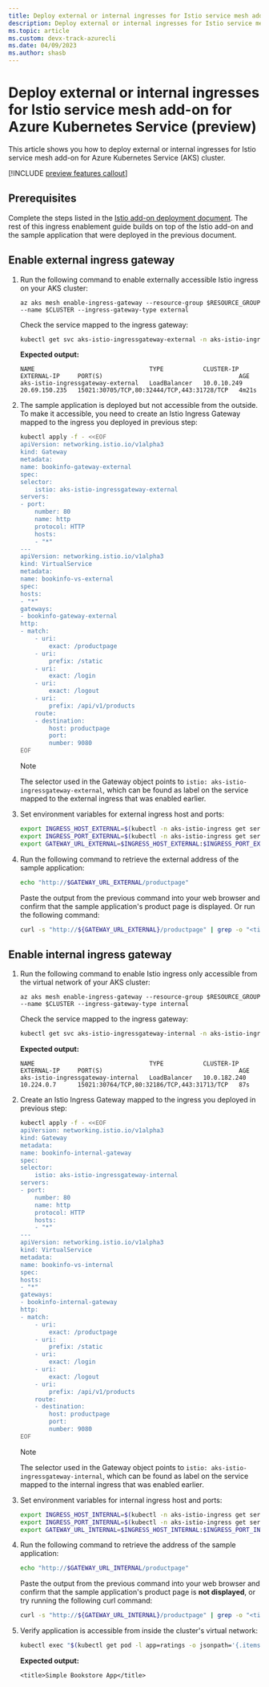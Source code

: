 ```yaml
---
title: Deploy external or internal ingresses for Istio service mesh add-on for Azure Kubernetes Service (preview)
description: Deploy external or internal ingresses for Istio service mesh add-on for Azure Kubernetes Service (preview)
ms.topic: article
ms.custom: devx-track-azurecli
ms.date: 04/09/2023
ms.author: shasb
---
```


# Deploy external or internal ingresses for Istio service mesh add-on for Azure Kubernetes Service (preview)

This article shows you how to deploy external or internal ingresses for Istio service mesh add-on for Azure Kubernetes Service (AKS) cluster.

[!INCLUDE [preview features callout](./includes/preview/preview-callout.md)]

## Prerequisites

Complete the steps listed in the [Istio add-on deployment document][istio-deploy-addon]. The rest of this ingress enablement guide builds on top of the Istio add-on and the sample application that were deployed in the previous document.

## Enable external ingress gateway

1. Run the following command to enable externally accessible Istio ingress on your AKS cluster:

    ```azurecli-interactive
    az aks mesh enable-ingress-gateway --resource-group $RESOURCE_GROUP --name $CLUSTER --ingress-gateway-type external
    ```

    Check the service mapped to the ingress gateway:

    ```bash
    kubectl get svc aks-istio-ingressgateway-external -n aks-istio-ingress
    ```

    **Expected output:**

    ```
    NAME                                TYPE           CLUSTER-IP    EXTERNAL-IP     PORT(S)                                      AGE
    aks-istio-ingressgateway-external   LoadBalancer   10.0.10.249   20.69.150.235   15021:30705/TCP,80:32444/TCP,443:31728/TCP   4m21s
    ```

1. The sample application is deployed but not accessible from the outside. To make it accessible, you need to create an Istio Ingress Gateway mapped to the ingress you deployed in previous step:

    ```bash
    kubectl apply -f - <<EOF
    apiVersion: networking.istio.io/v1alpha3
    kind: Gateway
    metadata:
    name: bookinfo-gateway-external
    spec:
    selector:
        istio: aks-istio-ingressgateway-external
    servers:
    - port:
        number: 80
        name: http
        protocol: HTTP
        hosts:
        - "*"
    ---
    apiVersion: networking.istio.io/v1alpha3
    kind: VirtualService
    metadata:
    name: bookinfo-vs-external
    spec:
    hosts:
    - "*"
    gateways:
    - bookinfo-gateway-external
    http:
    - match:
        - uri:
            exact: /productpage
        - uri:
            prefix: /static
        - uri:
            exact: /login
        - uri:
            exact: /logout
        - uri:
            prefix: /api/v1/products
        route:
        - destination:
            host: productpage
            port:
            number: 9080
    EOF
    ```

    > [!NOTE]
    > The selector used in the Gateway object points to `istio: aks-istio-ingressgateway-external`, which can be found as label on the service mapped to the external ingress that was enabled earlier.

1. Set environment variables for external ingress host and ports:

    ```bash
    export INGRESS_HOST_EXTERNAL=$(kubectl -n aks-istio-ingress get service aks-istio-ingressgateway-external -o jsonpath='{.status.loadBalancer.ingress[0].ip}')
    export INGRESS_PORT_EXTERNAL=$(kubectl -n aks-istio-ingress get service aks-istio-ingressgateway-external -o jsonpath='{.spec.ports[?(@.name=="http2")].port}')
    export GATEWAY_URL_EXTERNAL=$INGRESS_HOST_EXTERNAL:$INGRESS_PORT_EXTERNAL
    ```

1. Run the following command to retrieve the external address of the sample application:

    ```bash
    echo "http://$GATEWAY_URL_EXTERNAL/productpage"
    ```

    Paste the output from the previous command into your web browser and confirm that the sample application's product page is displayed. Or run the following command:

    ```bash
    curl -s "http://${GATEWAY_URL_EXTERNAL}/productpage" | grep -o "<title>.*</title>"
    ```


## Enable internal ingress gateway

1. Run the following command to enable Istio ingress only accessible from the virtual network of your AKS cluster:

    ```azurecli-interactive
    az aks mesh enable-ingress-gateway --resource-group $RESOURCE_GROUP --name $CLUSTER --ingress-gateway-type internal
    ```

    Check the service mapped to the ingress gateway:

    ```bash
    kubectl get svc aks-istio-ingressgateway-internal -n aks-istio-ingress
    ```

    **Expected output:**

    ```
    NAME                                TYPE           CLUSTER-IP    EXTERNAL-IP     PORT(S)                                      AGE
    aks-istio-ingressgateway-internal   LoadBalancer   10.0.182.240  10.224.0.7      15021:30764/TCP,80:32186/TCP,443:31713/TCP   87s
    ```

1. Create an Istio Ingress Gateway mapped to the ingress you deployed in previous step:

    ```bash
    kubectl apply -f - <<EOF
    apiVersion: networking.istio.io/v1alpha3
    kind: Gateway
    metadata:
    name: bookinfo-internal-gateway
    spec:
    selector:
        istio: aks-istio-ingressgateway-internal
    servers:
    - port:
        number: 80
        name: http
        protocol: HTTP
        hosts:
        - "*"
    ---
    apiVersion: networking.istio.io/v1alpha3
    kind: VirtualService
    metadata:
    name: bookinfo-vs-internal
    spec:
    hosts:
    - "*"
    gateways:
    - bookinfo-internal-gateway
    http:
    - match:
        - uri:
            exact: /productpage
        - uri:
            prefix: /static
        - uri:
            exact: /login
        - uri:
            exact: /logout
        - uri:
            prefix: /api/v1/products
        route:
        - destination:
            host: productpage
            port:
            number: 9080
    EOF
    ```

    > [!NOTE]
    > The selector used in the Gateway object points to `istio: aks-istio-ingressgateway-internal`, which can be found as label on the service mapped to the internal ingress that was enabled earlier.

1. Set environment variables for internal ingress host and ports:

    ```bash
    export INGRESS_HOST_INTERNAL=$(kubectl -n aks-istio-ingress get service aks-istio-ingressgateway-internal -o jsonpath='{.status.loadBalancer.ingress[0].ip}')
    export INGRESS_PORT_INTERNAL=$(kubectl -n aks-istio-ingress get service aks-istio-ingressgateway-internal -o jsonpath='{.spec.ports[?(@.name=="http2")].port}')
    export GATEWAY_URL_INTERNAL=$INGRESS_HOST_INTERNAL:$INGRESS_PORT_INTERNAL
    ```

1. Run the following command to retrieve the address of the sample application:

    ```bash
    echo "http://$GATEWAY_URL_INTERNAL/productpage"
    ```

    Paste the output from the previous command into your web browser and confirm that the sample application's product page is **not displayed**, or try running the following curl command:

    ```bash
    curl -s "http://${GATEWAY_URL_INTERNAL}/productpage" | grep -o "<title>.*</title>"
    ```

1. Verify application is accessible from inside the cluster's virtual network:

    ```bash
    kubectl exec "$(kubectl get pod -l app=ratings -o jsonpath='{.items[0].metadata.name}')" -c ratings -- curl -sS  "http://$GATEWAY_URL_INTERNAL/productpage"  | grep -o "<title>.*</title>"
    ```

    **Expected output:**

    ```
    <title>Simple Bookstore App</title>
    ```

[istio-deploy-addon]: istio-deploy-addon.md